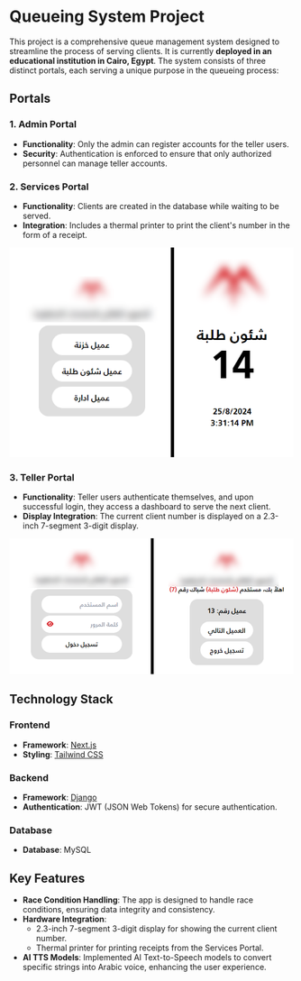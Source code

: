 # Queueing System Project

This project is a comprehensive queue management system designed to streamline the process of serving clients. It is currently **deployed in an educational institution in Cairo, Egypt**. The system consists of three distinct portals, each serving a unique purpose in the queueing process:

## Portals

### 1. Admin Portal
- **Functionality**: Only the admin can register accounts for the teller users.
- **Security**: Authentication is enforced to ensure that only authorized personnel can manage teller accounts.

### 2. Services Portal
- **Functionality**: Clients are created in the database while waiting to be served.
- **Integration**: Includes a thermal printer to print the client's number in the form of a receipt.

![Image 1](https://github.com/LanceAziz/queueing-system/blob/main/Images/Image%201.png)

### 3. Teller Portal
- **Functionality**: Teller users authenticate themselves, and upon successful login, they access a dashboard to serve the next client.
- **Display Integration**: The current client number is displayed on a 2.3-inch 7-segment 3-digit display.

![Image 2](https://github.com/LanceAziz/queueing-system/blob/main/Images/Image%202.png)

## Technology Stack

### Frontend
- **Framework**: [Next.js](https://nextjs.org/)
- **Styling**: [Tailwind CSS](https://tailwindcss.com/)

### Backend
- **Framework**: [Django](https://www.djangoproject.com/)
- **Authentication**: JWT (JSON Web Tokens) for secure authentication.

### Database
- **Database**: MySQL

## Key Features
- **Race Condition Handling**: The app is designed to handle race conditions, ensuring data integrity and consistency.
- **Hardware Integration**: 
  - 2.3-inch 7-segment 3-digit display for showing the current client number.
  - Thermal printer for printing receipts from the Services Portal.
- **AI TTS Models**: Implemented AI Text-to-Speech models to convert specific strings into Arabic voice, enhancing the user experience.
